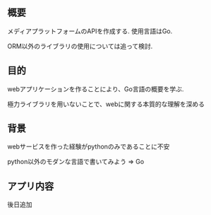 ## 概要
メディアプラットフォームのAPIを作成する.
使用言語はGo.

ORM以外のライブラリの使用については追って検討.

## 目的
webアプリケーションを作ることにより、Go言語の概要を学ぶ.

極力ライブラリを用いないことで、webに関する本質的な理解を深める

## 背景
webサービスを作った経験がpythonのみであることに不安

python以外のモダンな言語で書いてみよう => Go

## アプリ内容
後日追加
